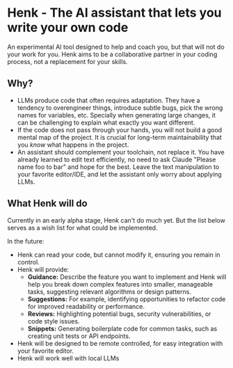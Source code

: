 # Henk - The AI assistant that lets you write your own code

An experimental AI tool designed to help and coach you, but that will not do your work for you.  Henk aims to be a collaborative partner in your coding process, not a replacement for your skills.

## Why?

- LLMs produce code that often requires adaptation. They have a tendency to overengineer things, introduce subtle bugs, pick the wrong names for variables, etc. Specially when generating large changes, it can be challenging to explain what exactly you want different. 
- If the code does not pass through your hands, you will not build a good mental map of the project. It is crucial for long-term maintainability that you _know_ what happens in the project.
- An assistant should complement your toolchain, not replace it. You have already learned to edit text efficiently, no need to ask Claude "Please name foo to bar" and hope for the best. Leave the text manipulation to your favorite editor/IDE, and let the assistant only worry about applying LLMs.

## What Henk will do

Currently in an early alpha stage, Henk can't do much yet. But the list below serves as a wish list for what could be implemented.

In the future:

- Henk can read your code, but cannot modify it, ensuring you remain in control.
- Henk will provide:
  - **Guidance:** Describe the feature you want to implement and Henk will help you break down complex features into smaller, manageable tasks, suggesting relevant algorithms or design patterns.
  - **Suggestions:**  For example, identifying opportunities to refactor code for improved readability or performance.
  - **Reviews:**  Highlighting potential bugs, security vulnerabilities, or code style issues.
  - **Snippets:**  Generating boilerplate code for common tasks, such as creating unit tests or API endpoints.
- Henk will be designed to be remote controlled, for easy integration with your favorite editor.
- Henk will work well with local LLMs

